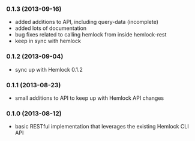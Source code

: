 ### 0.1.3 (2013-09-16)

- added additions to API, including query-data (incomplete)
- added lots of documentation
- bug fixes related to calling hemlock from inside hemlock-rest
- keep in sync with hemlock

### 0.1.2 (2013-09-04)

- sync up with Hemlock 0.1.2

### 0.1.1 (2013-08-23)

- small additions to API to keep up with Hemlock API changes

### 0.1.0 (2013-08-12)

- basic RESTful implementation that leverages the existing Hemlock CLI API
